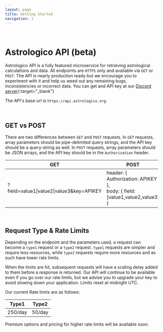 ```yaml
---
layout: page
title: Getting Started
navigation: 1
---
```


<style>
	.inner a {
		color: royalblue;
		font-weight: bold;
	}
	.inner code {
		font-size: 100%;
	}
	.navigation li {
		padding: 5px;
	}
	@media (min-width: 745px) {
		.sidebar {
			width: 30%;
		}
	}
</style>

<br>

# Astrologico API (beta)

Astrologico API is a fully featured microservice for retrieving astrological calculations and data. All endpoints are `HTTPS` only and available via `GET` or `POST`. The API is nearly production ready but we encourage you to experiment with it and help us weed out any remaining bugs, inconsistencies or incorrect data. You can get and API key at our [Discord server](https://discord.gg/jtaCURK){:target="_blank"}

The API's base url is `https://api.astrologico.org`.

<br>
  
## GET vs POST

There are two differences between `GET` and `POST` requests. In `GET` requests, array parameters should be pipe-delimited query strings, and the API key should be a query-string as well. In `POST` requests, array parameters should be JSON arrays, and the API key should be in the `Authorization` header.

| GET  | POST |
| --- | --- |
| ?field=value1\|value2\|value3&key=APIKEY  | header: { Authorization: APIKEY },<br>body: { field: [value1,value2,value3] } |

<br>

## Request Type & Rate Limits

Depending on the endpoint and the parameters used, a request can become a `type1` request or a `type2` request. `type1` requests are simpler and require less resources, while `type2` requests require more resources and as such have lower rate limits.

When the limits are hit, subsequent requests will have a scaling delay added to them before a response is returned. Our API will continue to be available even if you go over our rate limits, but we advise you to upgrade your key to avoid slowing down your application. Limits reset at midnight UTC.

Our current Rate limits are as follows:

| Type1  | Type2 |
| --- | --- |
| 250/day | 50/day |

Premium options and pricing for higher rate limits will be available soon.

<br><br><br>
